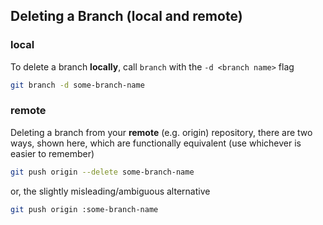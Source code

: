 ## Deleting a Branch (local and remote)

### local
To delete a branch **locally**, call `branch` with the `-d <branch name>` flag

```bash
git branch -d some-branch-name
```

### remote

Deleting a branch from your **remote** (e.g. origin) repository, there are two ways, shown here, which are functionally equivalent (use whichever is easier to remember)

```bash
git push origin --delete some-branch-name
```

or, the slightly misleading/ambiguous alternative

```bash
git push origin :some-branch-name
```
